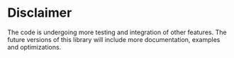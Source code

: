 # Disclaimer
The code is undergoing more testing and integration of other features. The future versions of this library will include more documentation, examples and optimizations.

